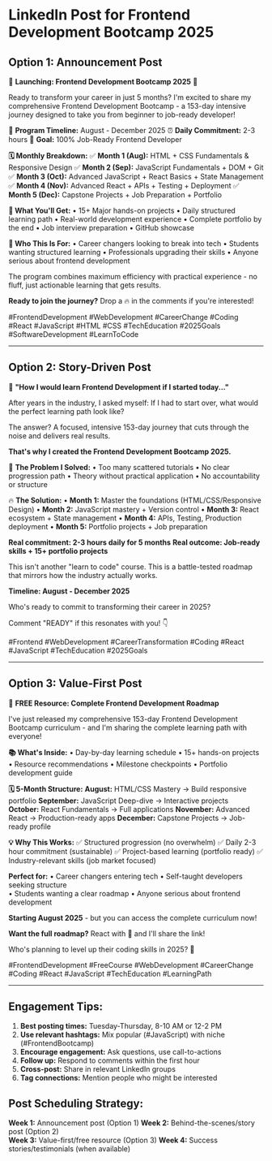 # LinkedIn Post for Frontend Development Bootcamp 2025

## Option 1: Announcement Post

🚀 **Launching: Frontend Development Bootcamp 2025** 🚀

Ready to transform your career in just 5 months? I'm excited to share my comprehensive Frontend Development Bootcamp - a 153-day intensive journey designed to take you from beginner to job-ready developer!

📅 **Program Timeline:** August - December 2025
⏰ **Daily Commitment:** 2-3 hours
🎯 **Goal:** 100% Job-Ready Frontend Developer

**🗓️ Monthly Breakdown:**
✅ **Month 1 (Aug):** HTML + CSS Fundamentals & Responsive Design
✅ **Month 2 (Sep):** JavaScript Fundamentals + DOM + Git
✅ **Month 3 (Oct):** Advanced JavaScript + React Basics + State Management
✅ **Month 4 (Nov):** Advanced React + APIs + Testing + Deployment
✅ **Month 5 (Dec):** Capstone Projects + Job Preparation + Portfolio

**🎯 What You'll Get:**
• 15+ Major hands-on projects
• Daily structured learning path
• Real-world development experience
• Complete portfolio by the end
• Job interview preparation
• GitHub showcase

**💪 Who This Is For:**
• Career changers looking to break into tech
• Students wanting structured learning
• Professionals upgrading their skills
• Anyone serious about frontend development

The program combines maximum efficiency with practical experience - no fluff, just actionable learning that gets results.

**Ready to join the journey?** 
Drop a 🔥 in the comments if you're interested!

#FrontendDevelopment #WebDevelopment #CareerChange #Coding #React #JavaScript #HTML #CSS #TechEducation #2025Goals #SoftwareDevelopment #LearnToCode

---

## Option 2: Story-Driven Post

💭 **"How I would learn Frontend Development if I started today..."**

After years in the industry, I asked myself: If I had to start over, what would the perfect learning path look like?

The answer? A focused, intensive 153-day journey that cuts through the noise and delivers real results.

**That's why I created the Frontend Development Bootcamp 2025.**

🎯 **The Problem I Solved:**
• Too many scattered tutorials
• No clear progression path
• Theory without practical application
• No accountability or structure

🔥 **The Solution:**
• **Month 1:** Master the foundations (HTML/CSS/Responsive Design)
• **Month 2:** JavaScript mastery + Version control
• **Month 3:** React ecosystem + State management
• **Month 4:** APIs, Testing, Production deployment
• **Month 5:** Portfolio projects + Job preparation

**Real commitment: 2-3 hours daily for 5 months**
**Real outcome: Job-ready skills + 15+ portfolio projects**

This isn't another "learn to code" course. This is a battle-tested roadmap that mirrors how the industry actually works.

**Timeline: August - December 2025**

Who's ready to commit to transforming their career in 2025? 

Comment "READY" if this resonates with you! 👇

#Frontend #WebDevelopment #CareerTransformation #Coding #React #JavaScript #TechEducation #2025Goals

---

## Option 3: Value-First Post

🎯 **FREE Resource: Complete Frontend Development Roadmap**

I've just released my comprehensive 153-day Frontend Development Bootcamp curriculum - and I'm sharing the complete learning path with everyone!

**📚 What's Inside:**
• Day-by-day learning schedule
• 15+ hands-on projects
• Resource recommendations
• Milestone checkpoints
• Portfolio development guide

**🗓️ 5-Month Structure:**
**August:** HTML/CSS Mastery → Build responsive portfolio
**September:** JavaScript Deep-dive → Interactive projects  
**October:** React Fundamentals → Full applications
**November:** Advanced React → Production-ready apps
**December:** Capstone Projects → Job-ready profile

**💡 Why This Works:**
✅ Structured progression (no overwhelm)
✅ Daily 2-3 hour commitment (sustainable)
✅ Project-based learning (portfolio ready)
✅ Industry-relevant skills (job market focused)

**Perfect for:**
• Career changers entering tech
• Self-taught developers seeking structure  
• Students wanting a clear roadmap
• Anyone serious about frontend development

**Starting August 2025** - but you can access the complete curriculum now!

**Want the full roadmap?** React with 📖 and I'll share the link!

Who's planning to level up their coding skills in 2025? 🚀

#FrontendDevelopment #FreeCourse #WebDevelopment #CareerChange #Coding #React #JavaScript #TechEducation #LearningPath

---

## Engagement Tips:

1. **Best posting times:** Tuesday-Thursday, 8-10 AM or 12-2 PM
2. **Use relevant hashtags:** Mix popular (#JavaScript) with niche (#FrontendBootcamp)
3. **Encourage engagement:** Ask questions, use call-to-actions
4. **Follow up:** Respond to comments within the first hour
5. **Cross-post:** Share in relevant LinkedIn groups
6. **Tag connections:** Mention people who might be interested

## Post Scheduling Strategy:

**Week 1:** Announcement post (Option 1)
**Week 2:** Behind-the-scenes/story post (Option 2)  
**Week 3:** Value-first/free resource (Option 3)
**Week 4:** Success stories/testimonials (when available)
